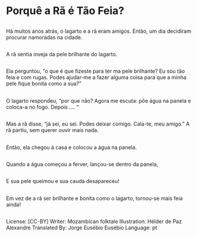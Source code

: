 # Porquê a Rã é Tão Feia?

##
Há muitos anos atrás, o
lagarto e a rã eram
amigos. Então, um dia
decidiram procurar
namoradas na cidade.

##
A rã sentia inveja da
pele brilhante do
lagarto.

##
Ela perguntou, “o que é
que fizeste para ter ma
pele brilhante? Eu sou
tão feia e com rugas.
Podes ajudar-me a fazer
alguma coisa para que
a minha pele fique
bonita como a sua?”

##
O lagarto respondeu,
“por que não?
Agora me escuta: põe
água na panela e
coloca-a no fogo.
Depois .... “

##
Mas a rã disse, “já sei,
eu sei.
Podes deixar comigo.
Cala-te, meu amigo.”
A rã partiu, sem querer
ouvir mais nada.

##
Então, ela chegou
à casa e colocou a
água na panela.

##
Quando a água
começou a ferver,
lançou-se dentro da
panela,

##
E sua pele queimou e
sua cauda
desapareceu!

##
Em vez de a rã ser
brilhante e bonita como
o lagarto, tornou-se
mais feia ainda!

##
License: [CC-BY]
Writer: Mozambican folktale
Illustration: Hélder de Paz Alexandre
Translated By: Jorge Eusébio Eusébio
Language: pt
